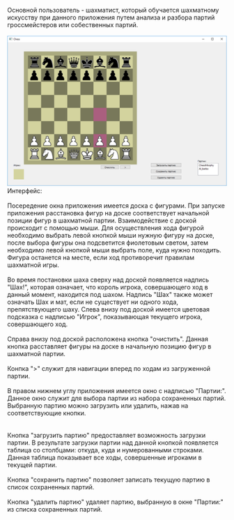 Основной пользователь - шахматист, который обучается шахматному искусству при данного приложения путем анализа и разбора партий гроссмейстеров или собественных партий. <br/><br/>
![Image of Chess](https://github.com/moevm/gui-1h2017-13/blob/master/%D0%91%D0%B5%D0%B7%D1%8B%D0%BC%D1%8F%D0%BD%D0%BD%D1%8B%D0%B9.png)
Интерфейс:<br/><br/>
Посередение окна приложения имеется доска с фигурами. При запуске приложения расстановка фигур на доске соответствует начальной позиции фигур в шахматной партии. Взаимодействие с доской происходит с помощью мыши. Для осуществления хода фигурой необходимо выбрать левой кнопкой мыши нужную фигуру на доске, после выбора фигуры она подсветится фиолетовым светом, затем необходимо левой кнопкой мыши выбрать поле, куда нужно походить. Фигура останется на месте, если ход противоречит правилам шахматной игры.<br/><br/>
Во время постановки шаха сверху над доской появляется надпись "Шах!", которая означает, что король игрока, совершающего ход в данный момент, находится под шахом. Надпись "Шах" также может означать Шах и мат, если не существует ни одного хода, препятствующего шаху.
Слева внизу под доской имеется цветовая подсказка с надписью "Игрок", показывающая текущего игрока, совершающего ход.<br/><br/>
Справа внизу под доской расположена кнопка "очистить". Данная кнопка расставляет фигуры на доске в начальную позицию фигур в шахматной партии.<br/><br/>
Конпка ">" служит для навигации вперед по ходам из загруженной партии.<br/><br/>
В правом нижнем углу приложения имеется окно с надписью "Партии:". Данное окно служит для выбора партии из набора сохраненных партий. Выбранную партию можно загрузить или удалить, нажав на соответствующие кнопки.<br/><br/>  
Кнопка "загрузить партию" предоставляет возможность загрузки партии. В результате загрузки партии над данной кнопкой появляется таблица со столбцами: откуда, куда и нумерованными строками. Данная таблица показывает все ходы, совершенные игроками в текущей партии.<br/><br/>
Кнопка "сохранить партию" позволяет записать текущую партию в список сохраненных партий.<br/><br/>
Кнопка "удалить партию" удаляет партию, выбранную в окне "Партии:" из списка сохраненных партий. <br/><br/>

